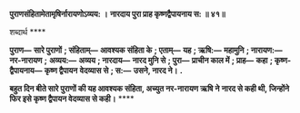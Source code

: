 **पुराणसंहितामेतामृषिर्नारायणोऽव्यय: ।** **नारदाय पुरा प्राह कृष्णद्वैपायनाय स: ॥ ४१॥** 

शब्दार्थ **** 

**पुराण—** **सारे पुराणों** **; संहिताम्—** **आवश्यक संहिता के** **; एताम्—** **यह** **; ऋषि:—** **महामुनि** **; नारायण:—** **नर-नारायण** **;** **अव्यय:—** **अव्यय** **; नारदाय—** **नारद मुनि से** **; पुरा—** **प्राचीन काल में** **; प्राह—** **कहा** **; कृष्ण-द्वैपायनाय—** **कृष्ण द्वैपायन** **वेदव्यास से** **; स:—** **उसने, नारद ने।** **.** 

**बहुत दिन बीते सारे पुराणों की यह आवश्यक संहिता, अच्युत नर-नारायण ऋषि ने** **नारद से कही थी, जिन्होंने फिर इसे कृष्ण द्वैपायन वेदव्यास से कही।** **** 